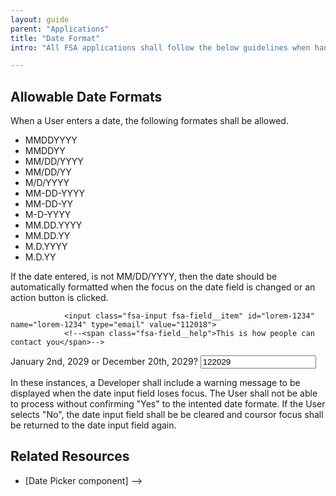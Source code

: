 ```yaml
---
layout: guide
parent: "Applications"
title: "Date Format"
intro: "All FSA applications shall follow the below guidelines when handling date entered into the application. "

---
```


## Allowable Date Formats

When a User enters a date, the following formates shall be allowed.

 * MMDDYYYY
 * MMDDYY
 * MM/DD/YYYY
 * MM/DD/YY
 * M/D/YYYY
 * MM-DD-YYYY
 * MM-DD-YY
 * M-D-YYYY
 * MM.DD.YYYY
 * MM.DD.YY
 * M.D.YYYY
 * M.D.YY

If the date entered, is not MM/DD/YYYY, then the date should be automatically formatted when the focus on the date field is changed or an action button is clicked.

<!--
## Warning Message for MMDDYY

There are two dates a year that require special handling and an error message to appear when entered. January 1st without leading zeros and January 2nd without leading zeros combined with any year can produce a possible User error. Below are example dates that when entered can be misinterpreted by the system:
 
<div class="fsa-field">
    <label class="fsa-field__label" for="lorem-1234">January 1st, 2018 or November 20th, 2018?<!--<span class="fsa-field__label-desc">Required</span>--></label>
                <input class="fsa-input fsa-field__item" id="lorem-1234" name="lorem-1234" type="email" value="112018">
                <!--<span class="fsa-field__help">This is how people can contact you</span>-->

</div>

<div class="fsa-field">
    <label class="fsa-field__label" for="lorem-1234">January 2nd, 2029 or December 20th, 2029?<!--<span class="fsa-field__label-desc">Required</span>--></label>
                <input class="fsa-input fsa-field__item" id="lorem-1234" name="lorem-1234" type="email" value="122029">
                <!--<span class="fsa-field__help">This is how people can contact you</span>-->

</div>
 
In these instances, a Developer shall include a warning message to be displayed when the date input field loses focus. The User shall not be able to process without confirming "Yes" to the intented date formate. If the User selects "No", the date input field shall be be cleared and coursor focus shall be returned to the date input field again.

## Related Resources

 * [Date Picker component]
-->